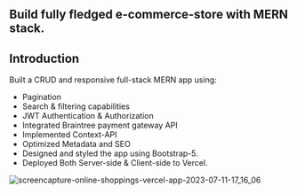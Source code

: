 ## Build fully fledged e-commerce-store with MERN stack.

## Introduction
Built a CRUD and responsive full-stack MERN app using:
* Pagination
* Search & filtering capabilities 
* JWT Authentication & Authorization
* Integrated Braintree payment gateway API
* Implemented Context-API
* Optimized Metadata and SEO 
* Designed and styled the app using Bootstrap-5. 
* Deployed Both Server-side  & Client-side to Vercel.

![screencapture-online-shoppings-vercel-app-2023-07-11-17_16_06](https://github.com/Malikfasih/eccomerce-store/assets/90088021/5e5b26f1-72ef-4379-8be7-07ed24bc3a5f)
